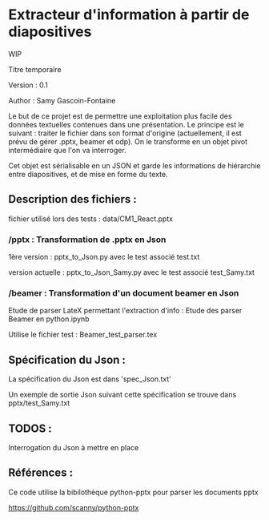 # Extracteur d'information à partir de diapositives

WIP

Titre temporaire

Version : 0.1

Author : Samy Gascoin-Fontaine

Le but de ce projet est de permettre une exploitation plus facile des données textuelles contenues dans une présentation. Le principe est le suivant : traiter le fichier dans son format d'origine (actuellement, il est prévu de gérer .pptx, beamer et odp). On le transforme en un objet pivot intermédiaire que l'on va interroger. 

Cet objet est sérialisable en un JSON et garde les informations de hiérarchie entre diapositives, et de mise en forme du texte.

## Description des fichiers :

fichier utilisé lors des tests : data/CM1_React.pptx

### /pptx : Transformation de .pptx en Json

1ère version : pptx_to_Json.py avec le test associé test.txt

version actuelle : pptx_to_Json_Samy.py avec le test associé test_Samy.txt

### /beamer : Transformation d'un document beamer en Json

Etude de parser LateX permettant l'extraction d'info : Etude des parser Beamer en python.ipynb

Utilise le fichier test : Beamer_test_parser.tex

## Spécification du Json :

La spécification du Json est dans 'spec_Json.txt'	        

Un exemple de sortie Json suivant cette spécification se trouve dans pptx/test_Samy.txt


## TODOS :

Interrogation du Json à mettre en place

## Références : 

Ce code utilise la bibilothèque python-pptx pour parser les documents pptx

https://github.com/scanny/python-pptx
